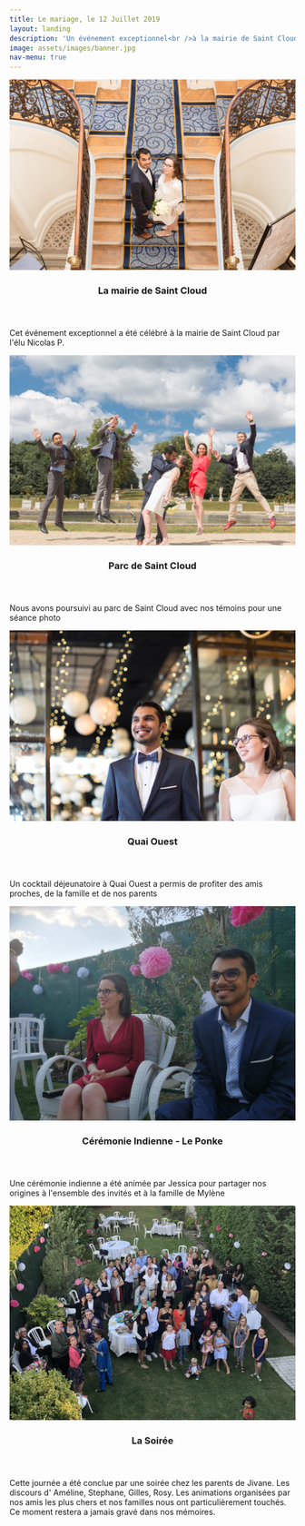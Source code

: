 ```yaml
---
title: Le mariage, le 12 Juillet 2019
layout: landing
description: 'Un événement exceptionnel<br />à la mairie de Saint Cloud, Quai Ouest et Garden Party'
image: assets/images/banner.jpg
nav-menu: true
---
```


<!-- Main -->
<div id="main">

<!-- Two -->
<section id="two" class="spotlights">
<section>
	<a href="generic.html" class="image">
			<img src="assets/images/mairie.jpg" alt="" data-position="top center" />
		</a>
		<div class="content">
			<div class="inner">
				<header class="major">
					<h3>La mairie de Saint Cloud</h3>
				</header>
				<p>Cet événement exceptionnel a été célébré à la mairie de Saint Cloud par l'élu Nicolas P.</p>
			</div>
		</div>
	</section>
	<section>
		<a href="generic.html" class="image">
			<img src="assets/images/parc.jpg" alt="" data-position="center center" />
		</a>
		<div class="content">
			<div class="inner">
				<header class="major">
					<h3>Parc de Saint Cloud</h3>
				</header>
				<p>Nous avons poursuivi au parc de Saint Cloud avec nos témoins pour une séance photo</p>
			</div>
		</div>
	</section>
	<section>
		<a href="generic.html" class="image">
			<img src="assets/images/quaiouest.jpg" alt="" data-position="top center" />
		</a>
		<div class="content">
			<div class="inner">
				<header class="major">
					<h3>Quai Ouest</h3>
				</header>
				<p>Un cocktail déjeunatoire à Quai Ouest a permis de profiter des amis proches, de la famille et de nos parents</p>
			</div>
		</div>
	</section>
	<section>
		<a href="generic.html" class="image">
			<img src="assets/images/ponke.jpg" alt="" data-position="25% 25%" />
		</a>
		<div class="content">
			<div class="inner">
				<header class="major">
					<h3>Cérémonie Indienne - Le Ponke</h3>
				</header>
				<p>Une cérémonie indienne a été animée par Jessica pour partager nos origines à l'ensemble des invités et à la famille de Mylène</p>
			</div>
		</div>
	</section>

<section>
		<a href="generic.html" class="image">
			<img src="assets/images/soiree.JPG" alt="" data-position="25% 25%" />
		</a>
		<div class="content">
			<div class="inner">
				<header class="major">
					<h3>La Soirée</h3>
				</header>
				<p></p>
			</div>
			Cette journée a été conclue par une soirée chez les parents de Jivane. Les discours d' Améline, Stephane, Gilles, Rosy. Les animations organisées par nos amis les plus chers et nos familles nous ont particulièrement touchés. Ce moment restera a jamais gravé dans nos mémoires.
		</div>
	</section>
</section>
</div>

